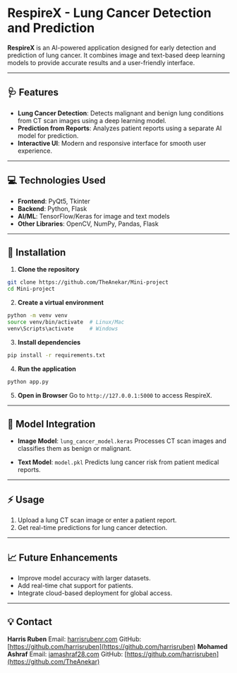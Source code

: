 # RespireX - Lung Cancer Detection and Prediction

**RespireX** is an AI-powered application designed for early detection and prediction of lung cancer. It combines image and text-based deep learning models to provide accurate results and a user-friendly interface.

---

## 🩺 Features

* **Lung Cancer Detection**: Detects malignant and benign lung conditions from CT scan images using a deep learning model.
* **Prediction from Reports**: Analyzes patient reports using a separate AI model for prediction.
* **Interactive UI**: Modern and responsive interface for smooth user experience.

---

## 💻 Technologies Used

* **Frontend**: PyQt5, Tkinter
* **Backend**: Python, Flask
* **AI/ML**: TensorFlow/Keras for image and text models
* **Other Libraries**: OpenCV, NumPy, Pandas, Flask

---

## 🚀 Installation

1. **Clone the repository**

```bash
git clone https://github.com/TheAnekar/Mini-project
cd Mini-project
```

2. **Create a virtual environment**

```bash
python -m venv venv
source venv/bin/activate  # Linux/Mac
venv\Scripts\activate     # Windows
```

3. **Install dependencies**

```bash
pip install -r requirements.txt
```

4. **Run the application**

```bash
python app.py
```

5. **Open in Browser**
   Go to `http://127.0.0.1:5000` to access RespireX.

---

## 🧠 Model Integration

* **Image Model**: `lung_cancer_model.keras`
  Processes CT scan images and classifies them as benign or malignant.

* **Text Model**: `model.pkl`
  Predicts lung cancer risk from patient medical reports.

---

## ⚡ Usage

1. Upload a lung CT scan image or enter a patient report.
2. Get real-time predictions for lung cancer detection.

---

## 📈 Future Enhancements

* Improve model accuracy with larger datasets.
* Add real-time chat support for patients.
* Integrate cloud-based deployment for global access.

---

## 💡 Contact

**Harris Ruben**
Email: [harrisrubenr.com](mailto:harrisrubenr.com)
GitHub: [https://github.com/harrisruben](https://github.com/harrisruben)
**Mohamed Ashraf**
Email: [iamashraf28.com](mailto:iamashraf28.com)
GitHub: [https://github.com/harrisruben](https://github.com/TheAnekar)
